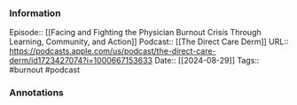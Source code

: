 ### Information

Episode:: [[Facing and Fighting the Physician Burnout Crisis Through Learning, Community, and Action]]
Podcast:: [[The Direct Care Derm]]
URL:: https://podcasts.apple.com/us/podcast/the-direct-care-derm/id1723427074?i=1000667153633
Date:: [[2024-08-29]]
Tags:: #burnout 
#podcast


### Annotations

